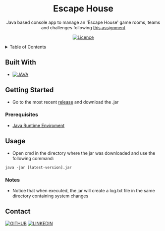 <!-- SUMMARY -->
<div align="center">

# Escape House

Java based console app to manage an 'Escape House' game rooms, teams and challenges following [this assignment](https://drive.google.com/file/d/1WI3nuisPNgB43RcjPYkjTAG_CvMIx-2y/view?usp=sharing)

[![Licence][license-shield]](./LICENSE)

</div>

<!-- CONTENTS -->
<details> <summary> Table of Contents </summary>

- [Built With](#built-with)
- [Getting Started](#getting-started)
   - [Prerequisites](#prerequisites)
- [Usage](#usage)
   - [Notes](#notes)
- [Contact](#contact)

</details>

<!-- BUILT WITH -->
## Built With

- [![JAVA][java-shield]][java-url]

<!-- GETTING STARTED -->
## Getting Started

- Go to the most recent [release](https://github.com/facundoMunoz/escape-house/releases) and download the .jar

### Prerequisites

- [Java Runtime Enviroment](https://www.java.com/en/download/manual.jsp)

<!-- USAGE -->
## Usage

- Open cmd in the directory where the jar was downloaded and use the following command:
```
java -jar [latest-version].jar
```

### Notes

- Notice that when executed, the jar will create a log.txt file in the same directory containing system changes

<!-- CONTACT -->
## Contact
[![GITHUB][personal-shield]][personal-url] [![LINKEDIN][linkedin-shield]][linkedin-url]

<!-- MARKDOWN LINKS AND IMAGES -->
<!-- BUILT WITH -->
[java-shield]: https://img.shields.io/badge/java-%23ED8B00.svg?style=for-the-badge&logo=java&logoColor=white
[java-url]: https://www.java.com/en/
<!-- LICENSE -->
[license-shield]: https://img.shields.io/github/license/Ileriayo/markdown-badges?style=for-the-badge
<!-- MY GITHUB -->
[personal-shield]: https://img.shields.io/badge/FACUNDO-MU%C3%91OZ-yellowgreen?style=for-the-badge
[personal-url]: https://github.com/facundoMunoz
<!-- MY LINKEDIN -->
[linkedin-shield]: https://img.shields.io/badge/linkedin-%230077B5.svg?style=for-the-badge&logo=linkedin&logoColor=white
[linkedin-url]: https://www.linkedin.com/in/facundomunoz001/
